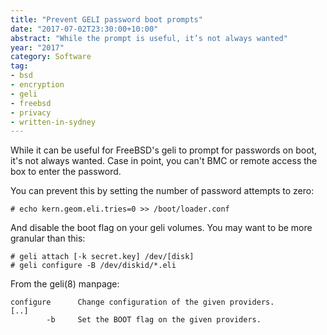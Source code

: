 ```yaml
---
title: "Prevent GELI password boot prompts"
date: "2017-07-02T23:30:00+10:00"
abstract: "While the prompt is useful, it’s not always wanted"
year: "2017"
category: Software
tag:
- bsd
- encryption
- geli
- freebsd
- privacy
- written-in-sydney
---
```

While it can be useful for FreeBSD's geli to prompt for passwords on boot, it's not always wanted. Case in point, you can't BMC or remote access the box to enter the password.

You can prevent this by setting the number of password attempts to zero:

    # echo kern.geom.eli.tries=0 >> /boot/loader.conf

And disable the boot flag on your geli volumes. You may want to be more granular than this:

    # geli attach [-k secret.key] /dev/[disk]
    # geli configure -B /dev/diskid/*.eli

From the geli(8) manpage:

    configure      Change configuration of the given providers.
    [..]
            -b     Set the BOOT flag on the given providers.


